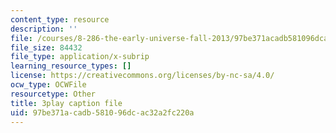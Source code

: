```yaml
---
content_type: resource
description: ''
file: /courses/8-286-the-early-universe-fall-2013/97be371acadb581096dcac32a2fc220a_seBwiL9InII.vtt
file_size: 84432
file_type: application/x-subrip
learning_resource_types: []
license: https://creativecommons.org/licenses/by-nc-sa/4.0/
ocw_type: OCWFile
resourcetype: Other
title: 3play caption file
uid: 97be371a-cadb-5810-96dc-ac32a2fc220a
---
```


